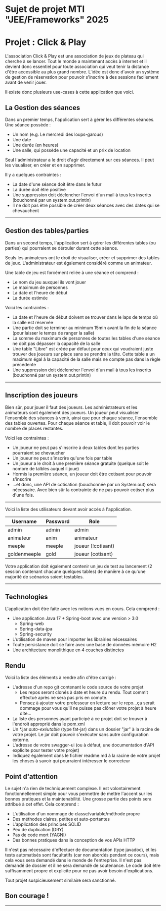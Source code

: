 # Sujet de projet MTI "JEE/Frameworks" 2025
# Projet : Click & Play

L'association Click & Play est une association de jeux de plateau qui cherche à se lancer. Tout le monde a maintenant accès à internet et il devient donc essentiel pour toute association qui veut tenir la distance d'être accessible au plus grand nombre. L'idée est donc d'avoir un système de gestion de réservation pour pouvoir s'inscrire à des sessions facilement avant de venir jouer.

Il existe donc plusieurs use-cases à cette application que voici.

## La Gestion des séances

Dans un premier temps, l'application sert à gérer les différentes séances. Une séance possède :
- Un nom (e.g. Le mercredi des loups-garous)
- Une date
- Une durée (en heures)
- Une salle, qui possède une capacité et un prix de location

Seul l'administrateur a le droit d'agir directement sur ces séances. Il peut les visualiser, en créer et en supprimer.

Il y a quelques contraintes :
- La date d'une séance doit être dans le futur
- La durée doit être positive
- Une suppression doit déclencher l'envoi d'un mail à tous les inscrits (bouchonné par un system.out.println)
- Il ne doit pas être possible de créer deux séances avec des dates qui se chevauchent

-------------------

## Gestion des tables/parties

Dans un second temps, l'application sert à gérer les différentes tables (ou parties) qui pourraient se dérouler durant cette séance.

Seuls les animateurs ont le droit de visualiser, créer et supprimer des tables de jeux. L'administrateur est également considéré comme un animateur.

Une table de jeu est forcément reliée à une séance et comprend :
- Le nom du jeu auxquel ils vont jouer
- Le maximum de personnes
- La date et l'heure de début
- La durée estimée

Voici les contraintes :
- La date et l'heure de début doivent se trouver dans le laps de temps où la salle est réservée
- Une partie doit se terminer au minimum 15min avant la fin de la séance (pour laisser le temps de ranger la salle)
- La somme du maximum de personnes de toutes les tables d'une séance ne doit pas dépasser la capacité de la salle
- Une table "Libre" est créée par défaut pour ceux qui voudraient juste trouver des joueurs sur place sans se prendre la tête. Cette table a un maximum égal à la capacité de la salle mais ne compte pas dans la règle précédente
- Une suppression doit déclencher l'envoi d'un mail à tous les inscrits (bouchonné par un system.out.println)
 
------

## Inscription des joueurs

Bien sûr, pour jouer il faut des joueurs. Les administrateurs et les animateurs sont également des joueurs.
Un joueur peut visualiser l'ensemble des séances à venir, ainsi que pour chaque séance, l'ensemble des tables ouvertes.
Pour chaque séance et table, il doit pouvoir voir le nombre de places restantes.

Voici les contraintes : 
- Un joueur ne peut pas s'inscrire à deux tables dont les parties pourraient se chevaucher
- Un joueur ne peut s'inscrire qu'une fois par table
- Un joueur a le droit à une première séance gratuite (quelque soit le nombre de talbles auquel il joue)
- Hormis la première séance, un joueur doit être cotisant pour pouvoir s'inscrire
- ...et donc, une API de cotisation (bouchonnée par un System.out) sera nécessaire. Avec bien sûr la contrainte de ne pas pouvoir cotiser plus d'une fois.

------

Voici la liste des utilisateurs devant avoir accès à l'application.

| Username     | Password        | Role                |
|--------------|-----------------|---------------------|
| admin        | admin           | admin               |
| animateur    | anim            | animateur           |
| meeple       | meeple          | joueur (!cotisant)  |
| goldenmeeple | gold            | joueur (cotisant)   |

Votre application doit également contenir un jeu de test au lancement (2 session contenant chacune quelques tables) de manière à ce qu'une majorité de scénarios soient testables.

------

## Technologies

L'application doit être faite avec les notions vues en cours. Cela comprend :
- Une application Java 17 + Spring-boot avec une version > 3.0
  - Spring-web
  - Spring-data-jpa
  - Spring-security
- L'utilisation de maven pour importer les librairies nécessaires
- Toute persistance doit se faire avec une base de données mémoire H2
- Une architecture monolithique en 4 couches distinctes

## Rendu

Voici la liste des éléments à rendre afin d'être corrigé :
- L'adresse d'un repo git contenant le code source de votre projet
  - Les repos seront clonés à date et heure du rendu. Tout commit effectué après ne sera pas pris en compte.
  - Pensez à ajouter votre professeur en lecture sur le repo...ça serait dommage pour vous qu'il ne puisse pas clôner votre projet à heure dite...
- La liste des personnes ayant participé à ce projet doit se trouver à l'endroit approprié dans le pom.xml
- Un *.jar *auto-exéutable* (type fat-jar) dans un dossier "jar" à la racine de votre projet. Le jar doit pouvoir s'exécuter sans autre configuration externe.
- L'adresse de votre swagger-ui (ou à défaut, une documentation d'API explicite pour tester votre projet)
- Indiquez également dans le fichier readme.md à la racine de votre projet les choses à savoir qui pourraient intéresser le correcteur

## Point d'attention

Le sujet n'a rien de techniquement complexe. Il est volontairement fonctionnellement simple pour vous permettre de mettre l'accent sur les bonnes pratiques et la maintenabilité. Une grosse partie des points sera attribué à cet effet.
Cela comprend :
- L'utilisation d'un nommage de classe/variable/méthode propre
- Des méthodes claires, petites et auto-portantes
- L'application des principes SOLID
- Peu de duplication (DRY)
- Pas de code mort (YAGNI)
- Des bonnes pratiques dans la conception de vos APIs HTTP

Il n'est pas nécessaire d'effectuer de documentation (type javadoc), et les tests automatisés sont facultatifs (car non abordés pendant ce cours), mais cela vous sera demandé dans le monde de l'entreprise.
Il n'est pas demandé de dossier et il ne sera demandé de soutenance. Le code doit être suffisamment propre et explicite pour ne pas avoir besoin d'explications.

Tout projet suspicieusement similaire sera sanctionné.

## Bon courage !

-----
